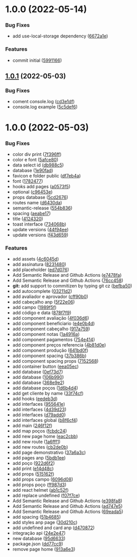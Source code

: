 # 1.0.0 (2022-05-14)


### Bug Fixes

* add use-local-storage dependency ([6672a1e](https://github.com/alxUI/boilerplate-alx/commit/6672a1ed6adfa20ae23d377cc4bbc2301bd32dad))


### Features

* commit initial ([5991166](https://github.com/alxUI/boilerplate-alx/commit/5991166b0f1c02c41e80a477e5af2baed9776bb2))

## [1.0.1](https://github.com/ialexanderbrito/origem/compare/v1.0.0...v1.0.1) (2022-05-03)


### Bug Fixes

* coment console.log ([cd3e1df](https://github.com/ialexanderbrito/origem/commit/cd3e1df99ca5c77099d24b0069e32f4d25120552))
* console.log example ([5c5def6](https://github.com/ialexanderbrito/origem/commit/5c5def6d5aeb4d2df7a021cb6a9bcd1290ad1ed6))

# 1.0.0 (2022-05-03)


### Bug Fixes

* color div print ([7f396ff](https://github.com/ialexanderbrito/origem/commit/7f396ff1285dc2dd72b5833201f103aa0cbdea74))
* color e font ([5afce80](https://github.com/ialexanderbrito/origem/commit/5afce802547ff451af85dd2337eddf1e9f0cee4d))
* data select id ([db988c5](https://github.com/ialexanderbrito/origem/commit/db988c5d4213a26ae28666c0cf91fd2278d8ff98))
* database ([1e90fad](https://github.com/ialexanderbrito/origem/commit/1e90fad857a02ff94729a4d1b4b7b70410846d1f))
* favicon e folder public ([df7eb4a](https://github.com/ialexanderbrito/origem/commit/df7eb4a553216e7209bb288b1764d3cf665cd018))
* font ([1782477](https://github.com/ialexanderbrito/origem/commit/17824775a80deff163514557d15826d6bb155792))
* hooks add pages ([a0573f5](https://github.com/ialexanderbrito/origem/commit/a0573f505c2ddcb2551029f527cb5a40ac5ff37b))
* optional ([c96453e](https://github.com/ialexanderbrito/origem/commit/c96453ef7e15f19941fbeafef8e4a2d869e8862e))
* props database ([5cd2676](https://github.com/ialexanderbrito/origem/commit/5cd26766a86417c55a48a4a22d3cf3f90f0e7502))
* routes name ([d6430da](https://github.com/ialexanderbrito/origem/commit/d6430da226f730deac116d06006d216c0413e27b))
* semantic-release ([554b836](https://github.com/ialexanderbrito/origem/commit/554b836c0033793251ee7b2f7b6f919735f80a6d))
* spacing ([aeabe17](https://github.com/ialexanderbrito/origem/commit/aeabe17f5f28545e07f3dc38c868ed3c74f7887a))
* title ([4124320](https://github.com/ialexanderbrito/origem/commit/412432008bb9bde6cd894beab8bb495698b32421))
* toast interface ([734068b](https://github.com/ialexanderbrito/origem/commit/734068b2681e220ce7df99a498a7d6394ff2c579))
* update versions ([44f94ee](https://github.com/ialexanderbrito/origem/commit/44f94ee9882529a6be0b28f3353c7c1e36728cee))
* update versions ([f43d659](https://github.com/ialexanderbrito/origem/commit/f43d659d6145d0b5b4be3c3f0e713947d97d126e))


### Features

* add assets ([4c6045d](https://github.com/ialexanderbrito/origem/commit/4c6045dd4c626be83c0544bd46e163617d6f82a4))
* add assinatura ([8231480](https://github.com/ialexanderbrito/origem/commit/8231480244c874c02d9d2c67c6825ccfddf6ba42))
* add placeholder ([ed7d076](https://github.com/ialexanderbrito/origem/commit/ed7d076a147801a41066499b16892d45d838d5f2))
* Add Semantic Release and Github Actions ([e7478fa](https://github.com/ialexanderbrito/origem/commit/e7478fabf48ca3211c8fd92d1b9199a40366886b))
* Add Semantic Release and Github Actions ([76cc458](https://github.com/ialexanderbrito/origem/commit/76cc458b1cb6295688f88da59b350d82da59e19f))
* **git:** add support to commitizen by typing git cz ([befba50](https://github.com/ialexanderbrito/origem/commit/befba5042044b0310b0515a0e5bc967c8c8fa137))
* add autocomplete ([03211d2](https://github.com/ialexanderbrito/origem/commit/03211d276e2608261bdf470837beed24b50c2b8f))
* add avaliador e aprovador ([cff90b0](https://github.com/ialexanderbrito/origem/commit/cff90b0d48587e76c1b7146849ce29278bb6aee6))
* add cabeçalho anp ([5f22e06](https://github.com/ialexanderbrito/origem/commit/5f22e06465472fc8cd4d772249f1ca4065816bf9))
* add campo ([1989f5f](https://github.com/ialexanderbrito/origem/commit/1989f5f5af6f7fcf7b5a6950c6bde78bc0cd5b3c))
* add código e data ([878f7f9](https://github.com/ialexanderbrito/origem/commit/878f7f9d98e998fa690d1de16c24284a1e7d3104))
* add component avaliação ([4f036d6](https://github.com/ialexanderbrito/origem/commit/4f036d6250a3b5419204b9de47923024cb9b3a8a))
* add component beneficiario ([e4e0b4d](https://github.com/ialexanderbrito/origem/commit/e4e0b4df7c0b75725be10f0ee8b77cb2ba2eb990))
* add component cabeçalho ([917a759](https://github.com/ialexanderbrito/origem/commit/917a759af8d3d0569cb3ff96cbe94beba5b6b4fa))
* add component notas ([1a4916a](https://github.com/ialexanderbrito/origem/commit/1a4916a57196a72b22132769a631326a25404bee))
* add component pagamentos ([754e414](https://github.com/ialexanderbrito/origem/commit/754e4141da041d1282de3424f741fc2bd1620e54))
* add component preços referencia ([4b81d0e](https://github.com/ialexanderbrito/origem/commit/4b81d0eba3e9f1a379a90ff5fae0d4df34ce0e8b))
* add component produção ([641bd0f](https://github.com/ialexanderbrito/origem/commit/641bd0f4d5580594f95f637a2f394e3fc656fdf5))
* add component spacing ([37b386b](https://github.com/ialexanderbrito/origem/commit/37b386b7f6e3061a6b411f27e0604423ee887094))
* add component spacing props ([7152568](https://github.com/ialexanderbrito/origem/commit/71525688f571cc26b792b1e00c06d57f9f636bec))
* add container button ([eea05ec](https://github.com/ialexanderbrito/origem/commit/eea05ec4d8f8d3fe0a880021d96c6c56e1ee5e21))
* add database ([0ef73d7](https://github.com/ialexanderbrito/origem/commit/0ef73d7264d83ce91d0bc24039253c28fca46c2a))
* add database ([106b990](https://github.com/ialexanderbrito/origem/commit/106b990bb2024a48934cb4f065a18c7cf1d01143))
* add database ([368e9e2](https://github.com/ialexanderbrito/origem/commit/368e9e2491a3fe18be62236b75a104ac4e42c46b))
* add database poços ([1d6b4d4](https://github.com/ialexanderbrito/origem/commit/1d6b4d4d76cd5e8c7ac5ae97acd327889384d896))
* add get cliente by name ([33f74cf](https://github.com/ialexanderbrito/origem/commit/33f74cf79387aa07214f657f35631021a70d5143))
* add hooks ([eedeb3d](https://github.com/ialexanderbrito/origem/commit/eedeb3d0ce91bd597c0f12c493c6c8e341657e4c))
* add interfaces ([955641e](https://github.com/ialexanderbrito/origem/commit/955641e37befec76efc11584163c8e7bd97d70a0))
* add interfaces ([4d39d23](https://github.com/ialexanderbrito/origem/commit/4d39d231f7b8450ecb2f64687f54961cad86b13a))
* add interfaces ([d79add0](https://github.com/ialexanderbrito/origem/commit/d79add018ddb44fa9691556cd1858fc19b601ea4))
* add interfaces global ([b8f6cf4](https://github.com/ialexanderbrito/origem/commit/b8f6cf46dcfb32879c7e28c7c7d05bae91616a07))
* add main ([246f12f](https://github.com/ialexanderbrito/origem/commit/246f12fa85b4ebac5900dd695aa4c09a8c710374))
* add map poços ([fcbdc24](https://github.com/ialexanderbrito/origem/commit/fcbdc24a378228c34cc2bd28fff6161016186144))
* add new page home ([eac2cbb](https://github.com/ialexanderbrito/origem/commit/eac2cbbf6b30443f0307ca6e7c1ae5ba3018653c))
* add new route ([1a6fff1](https://github.com/ialexanderbrito/origem/commit/1a6fff1ea81ca4e3174467bb482a6565fe047cba))
* add new routes ([cb2de0b](https://github.com/ialexanderbrito/origem/commit/cb2de0b7054a21e6b7371532c352bc01a965c5b7))
* add page demonstrativo ([37a6a3c](https://github.com/ialexanderbrito/origem/commit/37a6a3c77fac7f7ddc4ba2079fe4f9d8ff06fa85))
* add pages anp ([5bdb1ee](https://github.com/ialexanderbrito/origem/commit/5bdb1eeefeb7cb1e948e6d82fd97f9fb4e135eea))
* add poço ([922d6f2](https://github.com/ialexanderbrito/origem/commit/922d6f2f812d3b0a11e52c14c4b0a1f088efa832))
* add print ([e14d48c](https://github.com/ialexanderbrito/origem/commit/e14d48ced06a9148004e151f00c82200f888ab76))
* add props ([515162f](https://github.com/ialexanderbrito/origem/commit/515162fba49dad6a709aa7a1553728b8ee627faa))
* add props campo ([6096d08](https://github.com/ialexanderbrito/origem/commit/6096d08a3f0599a348ba5a6b78681c12bee3791c))
* add props poço ([ff987d3](https://github.com/ialexanderbrito/origem/commit/ff987d3bc9475e902fcdb66256b7e93d1be67030))
* add react helmet ([ab1c52f](https://github.com/ialexanderbrito/origem/commit/ab1c52fee32fb7ad7973a8204c043ac067e6503b))
* add replace undefined ([f07f7ce](https://github.com/ialexanderbrito/origem/commit/f07f7ce780790010065f5286649701eacc510b41))
* Add Semantic Release and Github Actions ([e398fa8](https://github.com/ialexanderbrito/origem/commit/e398fa894b78d677b15e46c3d5c05a0d222dd444))
* Add Semantic Release and Github Actions ([ad747e5](https://github.com/ialexanderbrito/origem/commit/ad747e54bb51933493d81ff7987c61d6c4e597dc))
* Add Semantic Release and Github Actions ([69eada5](https://github.com/ialexanderbrito/origem/commit/69eada567f6135bd1548904d4b882a048c91c532))
* add spacing ([51b4685](https://github.com/ialexanderbrito/origem/commit/51b468599e6eab830eaed1a9ddee3c878fb22103))
* add styles anp page ([30d210c](https://github.com/ialexanderbrito/origem/commit/30d210c88d7a5642abd61e32181b9943008914cb))
* add undefined and card anp ([d470872](https://github.com/ialexanderbrito/origem/commit/d4708727ef8c6a23476618c3763eab1577dd214d))
* integração api ([24e2e47](https://github.com/ialexanderbrito/origem/commit/24e2e47ba19d88a1cde602bf0120ae15d34f0130))
* new database ([95d6633](https://github.com/ialexanderbrito/origem/commit/95d6633e9fdfdbe060a426ca60fea9463c9a29c6))
* package.json ([dd77cc9](https://github.com/ialexanderbrito/origem/commit/dd77cc96ce59c20275f9eed2e3f50a761b8fc0c5))
* remove page home ([913a6e3](https://github.com/ialexanderbrito/origem/commit/913a6e3f7f07467551c677c803d79fa56aa980d4))
